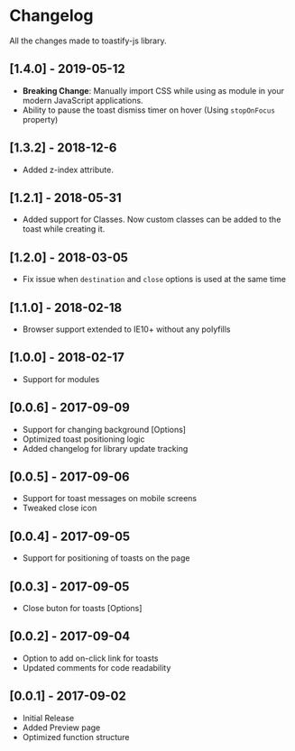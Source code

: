 # Changelog

All the changes made to toastify-js library.

## [1.4.0] - 2019-05-12

* **Breaking Change**: Manually import CSS while using as module in your modern JavaScript applications.
* Ability to pause the toast dismiss timer on hover (Using `stopOnFocus` property)

## [1.3.2] - 2018-12-6

* Added z-index attribute.

## [1.2.1] - 2018-05-31

* Added support for Classes. Now custom classes can be added to the toast while creating it.

## [1.2.0] - 2018-03-05

* Fix issue when `destination` and `close` options is used at the same time

## [1.1.0] - 2018-02-18

* Browser support extended to IE10+ without any polyfills

## [1.0.0] - 2018-02-17

* Support for modules

## [0.0.6] - 2017-09-09

* Support for changing background [Options]
* Optimized toast positioning logic
* Added changelog for library update tracking

## [0.0.5] - 2017-09-06

* Support for toast messages on mobile screens
* Tweaked close icon

## [0.0.4] - 2017-09-05

* Support for positioning of toasts on the page

## [0.0.3] - 2017-09-05

* Close buton for toasts [Options]

## [0.0.2] - 2017-09-04

* Option to add on-click link for toasts
* Updated comments for code readability

## [0.0.1] - 2017-09-02

* Initial Release
* Added Preview page
* Optimized function structure
